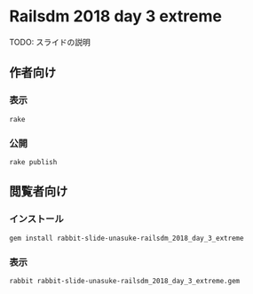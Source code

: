# Railsdm 2018 day 3 extreme

TODO: スライドの説明

## 作者向け

### 表示

    rake

### 公開

    rake publish

## 閲覧者向け

### インストール

    gem install rabbit-slide-unasuke-railsdm_2018_day_3_extreme

### 表示

    rabbit rabbit-slide-unasuke-railsdm_2018_day_3_extreme.gem

